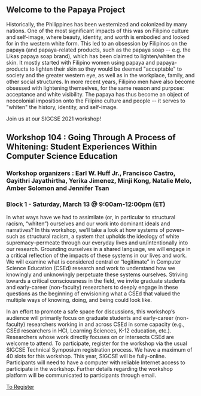 ## Welcome to the Papaya Project

Historically, the Philippines has been westernized and colonized by many nations. One of the most significant impacts of this was on Filipino culture and self-image, where beauty, identity, and worth is embodied and looked for in the western white form. This led to an obsession by Filipinos on the papaya (and papaya-related products, such as the papaya soap -- e.g. the Likas papaya soap brand), which has been claimed to lighten/whiten the skin. It mostly started with Filipino women using papaya and papaya-products to lighten their skin so they would be deemed "acceptable" to society and the greater western eye, as well as in the workplace, family, and other social structures. In more recent years, Filipino men have also become obsessed with lightening themselves, for the same reason and purpose: acceptance and white visibility. The papaya has thus become an object of neocolonial imposition onto the Filipino culture and people -- it serves to "whiten" the history, identity, and self-image.

Join us at our SIGCSE 2021 workshop!

## Workshop 104 : Going Through A Process of Whitening: Student Experiences Within Computer Science Education
### Workshop organizers : Earl W. Huff Jr., Francisco Castro, Gayithri Jayathirtha, Yerika Jimenez, Minji Kong, Natalie Melo, Amber Solomon and Jennifer Tsan

### Block 1 - Saturday, March 13 @ 9:00am-12:00pm (ET)

In what ways have we had to assimilate (or, in particular to structural racism, “whiten”) ourselves and our work into dominant ideals and narratives? In this workshop, we’ll take a look at how systems of power–such as structural racism, a system that upholds the ideology of white supremacy–permeate through our everyday lives and un/intentionally into our research. Grounding ourselves in a shared language, we will engage in a critical reflection of the impacts of these systems in our lives and work. We will examine what is considered central or “legitimate” in Computer Science Education (CSEd) research and work to understand how we knowingly and unknowingly perpetuate these systems ourselves. Striving towards a critical consciousness in the field, we invite graduate students and early-career (non-faculty) researchers to deeply engage in these questions as the beginning of envisioning what a CSEd that valued the multiple ways of knowing, doing, and being could look like.

In an effort to promote a safe space for discussions, this workshop’s audience will primarily focus on graduate students and early-career (non-faculty) researchers working in and across CSEd in some capacity (e.g., CSEd researchers in HCI, Learning Sciences, K-12 education, etc.). Researchers whose work directly focuses on or intersects CSEd are welcome to attend. To participate, register for the workshop via the usual SIGCSE Technical Symposium registration process. We have a maximum of 40 slots for this workshop. This year, SIGCSE will be fully-online. Participants will need to have a computer with reliable Internet access to participate in the workshop. Further details regarding the workshop platform will be communicated to participants through email.

[To Register](https://sigcse2021.sigcse.org/attendees/)


